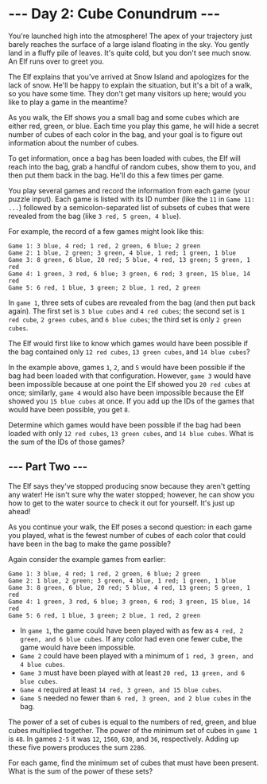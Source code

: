 # --- Day 2: Cube Conundrum ---

You're launched high into the atmosphere! The apex of your trajectory just barely reaches the surface of a large island floating in the sky. You gently land in a fluffy pile of leaves. It's quite cold, but you don't see much snow. An Elf runs over to greet you.

The Elf explains that you've arrived at Snow Island and apologizes for the lack of snow. He'll be happy to explain the situation, but it's a bit of a walk, so you have some time. They don't get many visitors up here; would you like to play a game in the meantime?

As you walk, the Elf shows you a small bag and some cubes which are either red, green, or blue. Each time you play this game, he will hide a secret number of cubes of each color in the bag, and your goal is to figure out information about the number of cubes.

To get information, once a bag has been loaded with cubes, the Elf will reach into the bag, grab a handful of random cubes, show them to you, and then put them back in the bag. He'll do this a few times per game.

You play several games and record the information from each game (your puzzle input). Each game is listed with its ID number (like the `11` in `Game 11: ...`) followed by a semicolon-separated list of subsets of cubes that were revealed from the bag (like `3 red, 5 green, 4 blue`).

For example, the record of a few games might look like this:

```text
Game 1: 3 blue, 4 red; 1 red, 2 green, 6 blue; 2 green
Game 2: 1 blue, 2 green; 3 green, 4 blue, 1 red; 1 green, 1 blue
Game 3: 8 green, 6 blue, 20 red; 5 blue, 4 red, 13 green; 5 green, 1 red
Game 4: 1 green, 3 red, 6 blue; 3 green, 6 red; 3 green, 15 blue, 14 red
Game 5: 6 red, 1 blue, 3 green; 2 blue, 1 red, 2 green
```

In `game 1`, three sets of cubes are revealed from the bag (and then put back again). The first set is `3 blue cubes` and `4 red cubes`; the second set is `1 red cube`, `2 green cubes`, and `6 blue cubes`; the third set is only `2 green cubes`.

The Elf would first like to know which games would have been possible if the bag contained only `12 red cubes`, `13 green cubes`, and `14 blue cubes`?

In the example above, games `1`, `2`, and `5` would have been possible if the bag had been loaded with that configuration. However, `game 3` would have been impossible because at one point the Elf showed you `20 red cubes` at once; similarly, `game 4` would also have been impossible because the Elf showed you `15 blue cubes` at once. If you add up the IDs of the games that would have been possible, you get `8`.

Determine which games would have been possible if the bag had been loaded with only `12 red cubes`, `13 green cubes`, and `14 blue cubes`. What is the sum of the IDs of those games?

## --- Part Two ---

The Elf says they've stopped producing snow because they aren't getting any water! He isn't sure why the water stopped; however, he can show you how to get to the water source to check it out for yourself. It's just up ahead!

As you continue your walk, the Elf poses a second question: in each game you played, what is the fewest number of cubes of each color that could have been in the bag to make the game possible?

Again consider the example games from earlier:

```text
Game 1: 3 blue, 4 red; 1 red, 2 green, 6 blue; 2 green
Game 2: 1 blue, 2 green; 3 green, 4 blue, 1 red; 1 green, 1 blue
Game 3: 8 green, 6 blue, 20 red; 5 blue, 4 red, 13 green; 5 green, 1 red
Game 4: 1 green, 3 red, 6 blue; 3 green, 6 red; 3 green, 15 blue, 14 red
Game 5: 6 red, 1 blue, 3 green; 2 blue, 1 red, 2 green
```

- In `game 1`, the game could have been played with as few as `4 red, 2 green, and 6 blue cubes`. If any color had even one fewer cube, the game would have been impossible.
- `Game 2` could have been played with a minimum of `1 red, 3 green, and 4 blue cubes`.
- `Game 3` must have been played with at least `20 red, 13 green, and 6 blue cubes`.
- `Game 4` required at least `14 red, 3 green, and 15 blue cubes`.
- `Game 5` needed no fewer than `6 red, 3 green, and 2 blue cubes` in the bag.

The power of a set of cubes is equal to the numbers of red, green, and blue cubes multiplied together. The power of the minimum set of cubes in `game 1` is `48`. In games `2-5` it was `12`, `1560`, `630`, and `36`, respectively. Adding up these five powers produces the sum `2286`.

For each game, find the minimum set of cubes that must have been present. What is the sum of the power of these sets?

